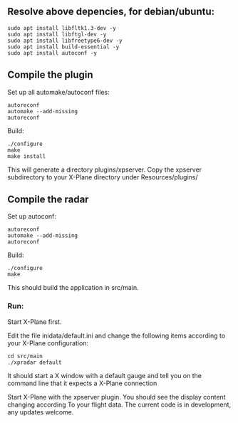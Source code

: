 ## Resolve above depencies, for debian/ubuntu:

```
sudo apt install libfltk1.3-dev -y
sudo apt install libftgl-dev -y
sudo apt install libfreetype6-dev -y
sudo apt install build-essential -y
sudo apt install autoconf -y
```

## Compile the plugin

Set up all automake/autoconf files:

```
autoreconf
automake --add-missing
autoreconf
```

Build:

```
./configure
make
make install
```

This will generate a directory plugins/xpserver.
Copy the xpserver subdirectory to your X-Plane directory under Resources/plugins/

## Compile the radar

Set up autoconf:

```
autoreconf
automake --add-missing
autoreconf
```

Build:

```
./configure 
make
```

This should build the application in src/main.

### Run:

Start X-Plane first.

Edit the file inidata/default.ini and change the following items according to your X-Plane configuration:

```
cd src/main
./xpradar default
```

It should start a X window with a default gauge and tell you on the command line that it expects a X-Plane connection

Start X-Plane with the xpserver plugin. You should see the display content changing according
To your flight data. The current code is in development, any updates welcome.
